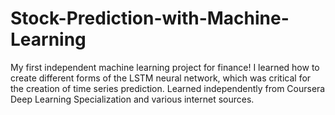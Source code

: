 # Stock-Prediction-with-Machine-Learning
My first independent machine learning project for finance!
I learned how to create different forms of the LSTM neural network, which was critical for the creation of time series prediction. Learned independently from Coursera Deep Learning Specialization and various internet sources.
